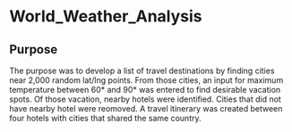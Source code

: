 # World_Weather_Analysis

## Purpose

The purpose was to develop a list of travel destinations by finding cities near 2,000 random lat/lng points. From those cities, an input for maximum temperature between 60* and 90* was entered to find desirable vacation spots. Of those vacation, nearby hotels were identified. Cities that did not have nearby hotel were reomoved. A travel itinerary was created between four hotels with cities that shared the same country.
